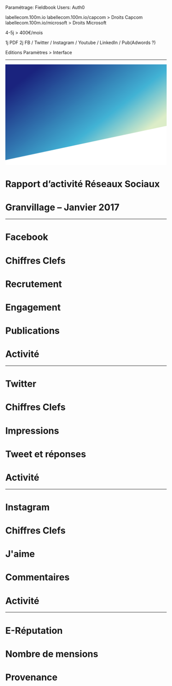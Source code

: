 Paramétrage: Fieldbook
Users: Auth0

labellecom.100m.io
labellecom.100m.io/capcom > Droits Capcom
labellecom.100m.io/microsoft > Droits Microsoft

4-5j > 400€/mois

1j PDF
2j FB / Twitter / Instagram / Youtube / LinkedIn / Pub(Adwords ?)

Editions Paramètres >
Interface

---

![](/extra/background.png)

# Rapport d’activité Réseaux Sociaux

# Granvillage – Janvier 2017

---

# Facebook

# Chiffres Clefs

# Recrutement

# Engagement

# Publications

# Activité

---

# Twitter

# Chiffres Clefs

# Impressions

# Tweet et réponses

# Activité

---

# Instagram

# Chiffres Clefs

# J'aime

# Commentaires

# Activité

---

# E-Réputation

# Nombre de mensions

# Provenance
